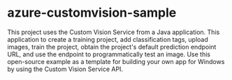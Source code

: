 # azure-customvision-sample

This project uses the Custom Vision Service from a Java application. This application to create a training project, add classification tags, upload images, train the project, obtain the project's default prediction endpoint URL, and use the endpoint to programmatically test an image. Use this open-source example as a template for building your own app for Windows by using the Custom Vision Service API.
